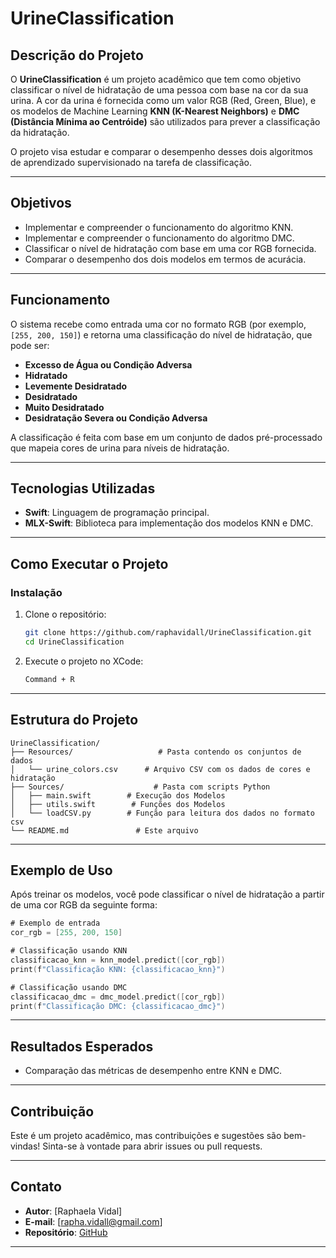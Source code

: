 # UrineClassification

## Descrição do Projeto
O **UrineClassification** é um projeto acadêmico que tem como objetivo classificar o nível de hidratação de uma pessoa com base na cor da sua urina. A cor da urina é fornecida como um valor RGB (Red, Green, Blue), e os modelos de Machine Learning **KNN (K-Nearest Neighbors)** e **DMC (Distância Mínima ao Centróide)** são utilizados para prever a classificação da hidratação.

O projeto visa estudar e comparar o desempenho desses dois algoritmos de aprendizado supervisionado na tarefa de classificação.

---

## Objetivos
- Implementar e compreender o funcionamento do algoritmo KNN.
- Implementar e compreender o funcionamento do algoritmo DMC.
- Classificar o nível de hidratação com base em uma cor RGB fornecida.
- Comparar o desempenho dos dois modelos em termos de acurácia.

---

## Funcionamento
O sistema recebe como entrada uma cor no formato RGB (por exemplo, `[255, 200, 150]`) e retorna uma classificação do nível de hidratação, que pode ser:
- **Excesso de Água ou Condição Adversa**
- **Hidratado**
- **Levemente Desidratado**
- **Desidratado**
- **Muito Desidratado**
- **Desidratação Severa ou Condição Adversa**


A classificação é feita com base em um conjunto de dados pré-processado que mapeia cores de urina para níveis de hidratação.

---

## Tecnologias Utilizadas
- **Swift**: Linguagem de programação principal.
- **MLX-Swift**: Biblioteca para implementação dos modelos KNN e DMC.

---

## Como Executar o Projeto

### Instalação
1. Clone o repositório:
   ```bash
   git clone https://github.com/raphavidall/UrineClassification.git
   cd UrineClassification
   ```

2. Execute o projeto no XCode:
   ```bash
   Command + R
   ```
---

## Estrutura do Projeto
```
UrineClassification/
├── Resources/                   # Pasta contendo os conjuntos de dados
│   └── urine_colors.csv      # Arquivo CSV com os dados de cores e hidratação
├── Sources/                    # Pasta com scripts Python
│   ├── main.swift        # Execução dos Modelos
│   ├── utils.swift        # Funções dos Modelos
│   └── loadCSV.py        # Função para leitura dos dados no formato csv
└── README.md               # Este arquivo
```

---

## Exemplo de Uso
Após treinar os modelos, você pode classificar o nível de hidratação a partir de uma cor RGB da seguinte forma:

```swift
# Exemplo de entrada
cor_rgb = [255, 200, 150]

# Classificação usando KNN
classificacao_knn = knn_model.predict([cor_rgb])
print(f"Classificação KNN: {classificacao_knn}")

# Classificação usando DMC
classificacao_dmc = dmc_model.predict([cor_rgb])
print(f"Classificação DMC: {classificacao_dmc}")
```

---

## Resultados Esperados
- Comparação das métricas de desempenho entre KNN e DMC.

---

## Contribuição
Este é um projeto acadêmico, mas contribuições e sugestões são bem-vindas! Sinta-se à vontade para abrir issues ou pull requests.

---

## Contato
- **Autor**: [Raphaela Vidal]
- **E-mail**: [rapha.vidall@gmail.com]
- **Repositório**: [GitHub](https://github.com/raphavidall/UrineClassification)

---
